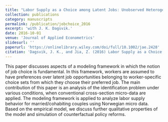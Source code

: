 ```yaml
---
title: "Labor Supply as a Choice among Latent Jobs: Unobserved Heterogeneity and Identification"
collection: publications
category: manuscripts
permalink: /publication/jobchoice_2016
excerpt: 'with J. K. Dagsvik.'
date: 2016-10-01
venue: 'Journal of Applied Econometrics'
slidesurl: ''
paperurl: 'https://onlinelibrary.wiley.com/doi/full/10.1002/jae.2428'
citation: 'Dagsvik, J. K., and Jia, Z. (2016) Labor Supply as a Choice Among Latent Jobs: Unobserved Heterogeneity and Identification. J. Appl. Econ., 31: 487–506. doi: 10.1002/jae.2428.'
---
```


This paper discusses aspects of a modeling framework in which the notion of job choice is fundamental. In this framework, workers are assumed to have preferences over latent job opportunities belonging to worker-specific choice sets from which they choose their preferred job. The main contribution of this paper is an analysis of the identification problem under various conditions, when conventional cross-section micro-data are applied. The modeling framework is applied to analyze labor supply behavior for married/cohabiting couples using Norwegian micro data. Based on the empirical model, we discuss further qualitative properties of the model and simulation of counterfactual policy reforms.
